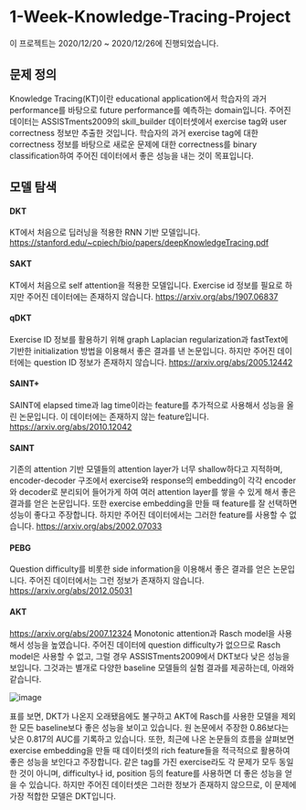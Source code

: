# 1-Week-Knowledge-Tracing-Project
이 프로젝트는 2020/12/20 ~ 2020/12/26에 진행되었습니다.
## 문제 정의
Knowledge Tracing(KT)이란 educational application에서 학습자의 과거 performance를 바탕으로 future performance를 예측하는 domain입니다. 주어진 데이터는 ASSISTments2009의 skill_builder 데이터셋에서 exercise tag와 user correctness 정보만 추출한 것입니다. 학습자의 과거 exercise tag에 대한 correctness 정보를 바탕으로 새로운 문제에 대한 correctness를 binary classification하여 주어진 데이터에서 좋은 성능을 내는 것이 목표입니다.

## 모델 탐색

#### DKT
KT에서 처음으로 딥러닝을 적용한 RNN 기반 모델입니다. 
https://stanford.edu/~cpiech/bio/papers/deepKnowledgeTracing.pdf
#### SAKT
KT에서 처음으로 self attention을 적용한 모델입니다. Exercise id 정보를 필요로 하지만 주어진 데이터에는 존재하지 않습니다.
https://arxiv.org/abs/1907.06837
#### qDKT
Exercise ID 정보를 활용하기 위해 graph Laplacian regularization과 fastText에 기반한 initialization 방법을 이용해서 좋은 결과를 낸 논문입니다. 하지만 주어진 데이터에는 question ID 정보가 존재하지 않습니다.
https://arxiv.org/abs/2005.12442
#### SAINT+
SAINT에 elapsed time과 lag time이라는 feature를 추가적으로 사용해서 성능을 올린 논문입니다. 이 데이터에는 존재하지 않는 feature입니다.
https://arxiv.org/abs/2010.12042
#### SAINT
기존의 attention 기반 모델들의 attention layer가 너무 shallow하다고 지적하며, encoder-decoder 구조에서 exercise와 response의 embedding이 각각 encoder와 decoder로 분리되어 들어가게 하여 여러 attention layer를 쌓을 수 있게 해서 좋은 결과를 얻은 논문입니다. 또한 exercise embedding을 만들 때 feature를 잘 선택하면 성능이 좋다고 주장합니다. 하지만 주어진 데이터에서는 그러한 feature를 사용할 수 없습니다.
https://arxiv.org/abs/2002.07033
#### PEBG
Question difficulty를 비롯한 side information을 이용해서 좋은 결과를 얻은 논문입니다. 주어진 데이터에서는 그런 정보가 존재하지 않습니다.
https://arxiv.org/abs/2012.05031
#### AKT
https://arxiv.org/abs/2007.12324
Monotonic attention과 Rasch model을 사용해서 성능을 높였습니다. 주어진 데이터에 question difficulty가 없으므로 Rasch model은 사용할 수 없고, 그럴 경우 ASSISTments2009에서 DKT보다 낮은 성능을 보입니다. 그것과는 별개로 다양한 baseline 모델들의 실험 결과를 제공하는데, 아래와 같습니다.


![image](https://user-images.githubusercontent.com/71681194/102733002-7b17d880-437f-11eb-8dd3-0d14a99a9c21.png)


표를 보면, DKT가 나온지 오래됐음에도 불구하고 AKT에 Rasch를 사용한 모델을 제외한 모든 baseline보다 좋은 성능을 보이고 있습니다. 원 논문에서 주장한 0.86보다는 낮은 0.817의 AUC를 기록하고 있습니다. 또한, 최근에 나온 논문들의 흐름을 살펴보면 exercise embedding을 만들 때 데이터셋의 rich feature들을 적극적으로 활용하여 좋은 성능을 보인다고 주장합니다. 같은 tag를 가진 exercise라도 각 문제가 모두 동일한 것이 아니며, difficulty나 id, position 등의 feature를 사용하면 더 좋은 성능을 얻을 수 있습니다. 하지만 주어진 데이터셋은 그러한 정보가 존재하지 않으므로, 이 문제에 가장 적합한 모델은 DKT입니다.
